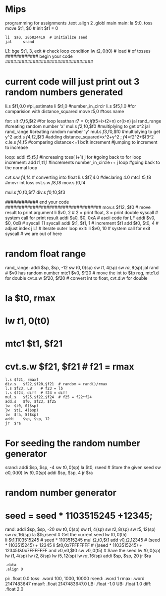 # Mips
programming for assignments
	.text
	.align 2
	.globl main
main:	la     	$t0, toss
	move 	$t1, $0		# init $t1 = 0

	li 	$a0, 285824419  # Initialize seed
	jal 	srand
	
L1:	bge 	$t1, 3, exit	# check loop condition
	lw	$t2, 0($t0)	# load # of tosses
############ begin your code ################################
# current code will just print out 3 random numbers generated
li.s $f1,0.0           #pi_estimate
  li $t1,0               #number_in_circlr
  li.s $f5,1.0           #for comparision with distance_squared
  move $t5,$0            #toss name 

for: slt $t7,$t5,$t2     #for loop lessthan $t7=0;if ($t5=i>t2=n) or(i>n) 
  jal rand_range         #creating random number 'x'
  mul.s $f2,$f0,$f0      #multiplying to get x^2
  jal rand_range         #creating random number 'y'
  mul.s $f3,$f0,$f0      #multiplying to get y^2
  add.s $f4,$f2,$f3      #adding distance_squared=x^2+y^2 ; $f4=$f2^2+$f3^2
  c.le.s $f4,$f5         #comparing distance<=1
  bc1t increment         #jumping to increment to increase 

loop: addi $t5,$t5,1     #increasing toss( i+1)
  j for                  #going back to for loop
increment: add $t1,$t1,1 #increments number_in_circle++
  j loop                 #going back to the normal loop

  cvt.s.w $f4,$f4        # converting into float
  li.s $f7,4.0           #declaring 4.0
  mtc1  $t5,$f8          #movr int toss
  cvt.s.w $f8,$f8
  mov.s $f0,$f4

  mul.s $f0,$f0,$f7
 div.s $f0,$f0,$f3
  

############ end your code ###################################
	mov.s  	$f12, $f0 	# move result to print argument
	li   	$v0, 2  	# 2 = print float, 3 = print double
	syscall			# system call for print result
	addi	$a0, $0, 0xA	# ascii code for LF
	addi 	$v0, $0, 0xB	# syscall 11
	syscall
	addi	$t1, $t1, 1	# increment $t1
	add	$t0, $t0, 4	# adjust index
	j	L1		# iterate outer loop
exit:	li   	$v0, 10		# system call for exit
	syscall			# we are out of here

# random float range
rand_range:
	addi	$sp, $sp, -12
	sw	$t0, 0($sp)
	sw 	$t1, 4($sp)
	sw	$ra, 8($sp)
	jal	rand		# $v0 has random number
	mtc1	$v0, $f20	# move the int to $fp reg, mtc1.d for double
	cvt.s.w	$f20, $f20	# convert int to float, cvt.d.w for double
#	la	$t0, rmax
#	lw	$t1, 0($t0)
#	mtc1	$t1, $f21
#	cvt.s.w	$f21, $f21	# f21 = rmax
	l.s	$f21, rmaxf
	div.s	$f22,$f20,$f21	# random = rand()/rmax
	l.s	$f23, LB	# f23 = lb
	l.s	$f24, diff	# f24 = diff
	mul.s	$f25,$f22,$f24	# f25 = f22*f24
	add.s	$f0, $f23, $f25
	lw	$t0, 0($sp)
	lw	$t1, 4($sp)
	lw	$ra, 8($sp)
	addi 	$sp, $sp, 12
	jr 	$ra

# For seeding the random number generator
srand:
	addi	$sp, $sp, -4
	sw 	$t0, 0($sp)
	la 	$t0, rseed 	# Store the given seed
	sw 	$a0, 0($t0)
	lw	$t0, 0($sp)
	addi	$sp, $sp, 4
	jr 	$ra
	
# random number generator
# seed = seed * 1103515245 +12345; 
rand:
	addi	$sp, $sp, -20
	sw	$t0, 0($sp)
	sw	$t1, 4($sp)
	sw	$t2, 8($sp)
	sw	$t5, 12($sp)
	sw	$ra, 16($sp)
	la   	$t5,rseed     	# Get the current seed
	lw   	$t0,0($t5)     
	li   	$t1,1103515245  # seed * 1103515245
	mul  	$t2,$t0,$t1
	add  	$v0,$t2,12345 	# (seed * 1103515245) + 12345
	li   	$t0,0x7FFFFFFF	# ((seed * 1103515245) + 12345)&0x7FFFFFFF
	and  	$v0,$v0,$t0	
	sw   	$v0,0($t5)      # Save the seed
	lw	$t0, 0($sp)
	lw	$t1, 4($sp)
	lw	$t2, 8($sp)
	lw	$t5, 12($sp)
	lw	$ra, 16($sp)
	addi	$sp, $sp, 20
	jr   $ra

	.data
	.align 0
pi:	.float	0.0
toss:	.word 100, 1000, 10000
rseed: 	.word 1
rmax: 	.word 2147483647
rmaxf:	.float 2147483647.0
LB:	.float -1.0
UB:	.float 1.0
diff:	.float 2.0
